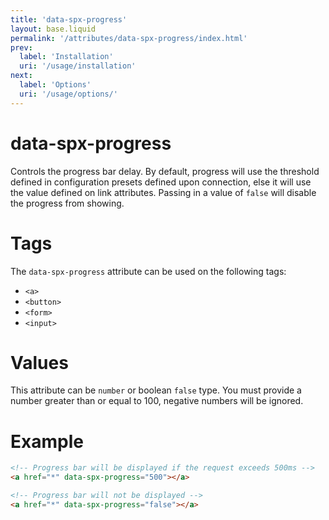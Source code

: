 ```yaml
---
title: 'data-spx-progress'
layout: base.liquid
permalink: '/attributes/data-spx-progress/index.html'
prev:
  label: 'Installation'
  uri: '/usage/installation'
next:
  label: 'Options'
  uri: '/usage/options/'
---
```


# data-spx-progress

Controls the progress bar delay. By default, progress will use the threshold defined in configuration presets defined upon connection, else it will use the value defined on link attributes. Passing in a value of `false` will disable the progress from showing.

# Tags

The `data-spx-progress` attribute can be used on the following tags:

- `<a>`
- `<button>`
- `<form>`
- `<input>`

# Values

This attribute can be `number` or boolean `false` type. You must provide a number greater than or equal to 100, negative numbers will be ignored.

# Example

```html
<!-- Progress bar will be displayed if the request exceeds 500ms -->
<a href="*" data-spx-progress="500"></a>

<!-- Progress bar will not be displayed -->
<a href="*" data-spx-progress="false"></a>
```

